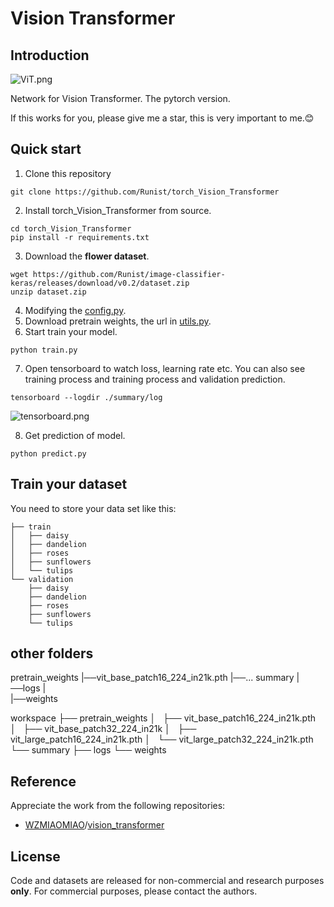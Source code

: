 # Vision Transformer

## Introduction

![ViT.png](https://s2.loli.net/2022/01/19/w3CyXNrhEeI7xOF.png)

Network for Vision Transformer. The pytorch version. 

If this works for you, please give me a star, this is very important to me.😊

## Quick start

1. Clone this repository

```shell
git clone https://github.com/Runist/torch_Vision_Transformer
```
2. Install torch_Vision_Transformer from source.

```shell
cd torch_Vision_Transformer
pip install -r requirements.txt
```
3. Download the **flower dataset**.
```shell
wget https://github.com/Runist/image-classifier-keras/releases/download/v0.2/dataset.zip
unzip dataset.zip
```
4. Modifying the [config.py](https://github.com/Runist/torch_Vision_Transformer/blob/master/config.py).
5. Download pretrain weights, the url in [utils.py](https://github.com/Runist/torch_Vision_Transformer/blob/master/utils.py).
6. Start train your model.

```shell
python train.py
```
7. Open tensorboard to watch loss, learning rate etc. You can also see training process and training process and validation prediction.

```shell
tensorboard --logdir ./summary/log
```
![tensorboard.png](https://s2.loli.net/2022/10/12/p7KtB1uXMkqvreN.png)

8. Get prediction of model.

```shell
python predict.py
```

## Train your dataset

You need to store your data set like this:

```shell
├── train
│   ├── daisy
│   ├── dandelion
│   ├── roses
│   ├── sunflowers
│   └── tulips
└── validation
    ├── daisy
    ├── dandelion
    ├── roses
    ├── sunflowers
    └── tulips
```

## other folders
pretrain_weights
|──vit_base_patch16_224_in21k.pth
|──...
summary
|──logs
|         
|──weights

workspace
├── pretrain_weights
│   ├── vit_base_patch16_224_in21k.pth
│   ├── vit_base_patch32_224_in21k
│   ├── vit_large_patch16_224_in21k.pth
│   └── vit_large_patch32_224_in21k.pth
└── summary
    ├── logs
    └── weights




## Reference

Appreciate the work from the following repositories:

- [WZMIAOMIAO](https://github.com/WZMIAOMIAO)/[vision_transformer](https://github.com/WZMIAOMIAO/deep-learning-for-image-processing/tree/master/pytorch_classification/vision_transformer)


## License

Code and datasets are released for non-commercial and research purposes **only**. For commercial purposes, please contact the authors.
